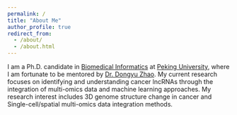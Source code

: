 ```yaml
---
permalink: /
title: "About Me"
author_profile: true
redirect_from: 
  - /about/
  - /about.html
---
```


I am a Ph.D. candidate in [Biomedical Informatics](https://biomedinfo.bjmu.edu.cn/) at [Peking University](https://www.pku.edu.cn/), where I am fortunate to be mentored by [Dr. Dongyu Zhao](https://www.labxing.com/med.bio_zhao). My current research focuses on identifying and understanding cancer lncRNAs through the integration of multi-omics data and machine learning approaches. My research interest includes 3D genome structure change in cancer and Single-cell/spatial multi-omics data integration methods. 
